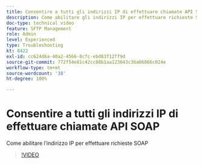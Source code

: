 ```yaml
---
title: Consentire a tutti gli indirizzi IP di effettuare chiamate API SOAP
description: Come abilitare gli indirizzi IP per effettuare richieste SOAP
doc-type: technical video
feature: SFTP Management
role: Admin
level: Experienced
type: Troubleshooting
kt: 8422
exl-id: cc624d6a-40a2-4566-8cfc-ebd83f12ff9d
source-git-commit: 772f54e81c42cc88b1aa123843c36a06866c024e
workflow-type: tm+mt
source-wordcount: '38'
ht-degree: 100%

---
```


# Consentire a tutti gli indirizzi IP di effettuare chiamate API SOAP

Come abilitare l’indirizzo IP per effettuare richieste SOAP

>[!VIDEO](https://video.tv.adobe.com/v/335978?quality=12)
